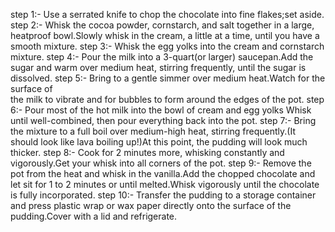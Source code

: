 step 1:- Use a serrated knife to chop the chocolate into fine flakes;set aside.
step 2:- Whisk the cocoa powder, cornstarch, and salt together in a large, heatproof
         bowl.Slowly whisk in the cream, a little at a time, until you have a smooth
         mixture.
step 3:- Whisk the egg yolks into the cream and cornstarch mixture.
step 4:- Pour the milk into a 3-quart(or larger) saucepan.Add the sugar and warm 
         over medium heat, stirring frequently, until the sugar is dissolved.
step 5:- Bring to a gentle simmer over medium heat.Watch for the surface of         
         the milk to vibrate and for bubbles to form around the edges of the pot.
step 6:- Pour most of the hot milk into the bowl of cream and egg yolks Whisk 
         until well-combined, then pour everything back into the pot.
step 7:- Bring the mixture to a full boil over medium-high heat, stirring
         frequently.(It should look like lava boiling up!)At this point, the pudding will look much thicker.
step 8:- Cook for 2 minutes more, whisking constantly and vigorously.Get your
         whisk into all corners of the pot.
step 9:- Remove the pot from the heat and whisk in the vanilla.Add the chopped 
         chocolate and let sit for 1 to 2 minutes or until melted.Whisk vigorously
         until the chocolate is fully incorporated.
step 10:- Transfer the pudding to a storage container and press plastic wrap or wax
paper directly onto the surface of the pudding.Cover with a lid and refrigerate.